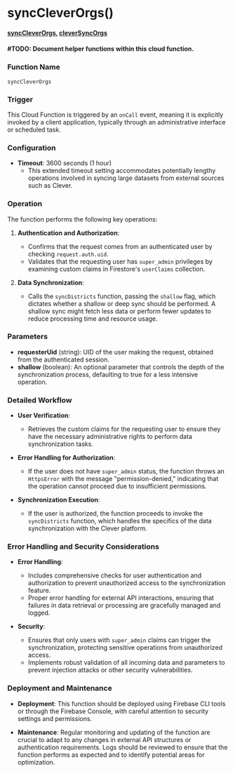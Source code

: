 # syncCleverOrgs()

#### [syncCleverOrgs](https://github.com/yeatmanlab/roar-firebase-functions/blob/e784650492722d24069aa9b0704d1873ea5dafee/gse-roar-admin/functions/src/index.ts#L76), [cleverSyncOrgs](https://github.com/yeatmanlab/roar-firebase-functions/blob/main/gse-roar-admin/functions/src/clever-sync-orgs.ts)

#### **#TODO: Document helper functions within this cloud function.**

### Function Name
`syncCleverOrgs`

### Trigger
This Cloud Function is triggered by an `onCall` event, meaning it is explicitly invoked by a client application, typically through an administrative interface or scheduled task.

### Configuration
- **Timeout**: 3600 seconds (1 hour)
  - This extended timeout setting accommodates potentially lengthy operations involved in syncing large datasets from external sources such as Clever.

### Operation
The function performs the following key operations:

1. **Authentication and Authorization**:
   - Confirms that the request comes from an authenticated user by checking `request.auth.uid`.
   - Validates that the requesting user has `super_admin` privileges by examining custom claims in Firestore's `userClaims` collection.

2. **Data Synchronization**:
   - Calls the `syncDistricts` function, passing the `shallow` flag, which dictates whether a shallow or deep sync should be performed. A shallow sync might fetch less data or perform fewer updates to reduce processing time and resource usage.

### Parameters
- **requesterUid** (string): UID of the user making the request, obtained from the authenticated session.
- **shallow** (boolean): An optional parameter that controls the depth of the synchronization process, defaulting to true for a less intensive operation.

### Detailed Workflow

- **User Verification**:
  - Retrieves the custom claims for the requesting user to ensure they have the necessary administrative rights to perform data synchronization tasks.

- **Error Handling for Authorization**:
  - If the user does not have `super_admin` status, the function throws an `HttpsError` with the message "permission-denied," indicating that the operation cannot proceed due to insufficient permissions.

- **Synchronization Execution**:
  - If the user is authorized, the function proceeds to invoke the `syncDistricts` function, which handles the specifics of the data synchronization with the Clever platform.

### Error Handling and Security Considerations

- **Error Handling**:
  - Includes comprehensive checks for user authentication and authorization to prevent unauthorized access to the synchronization feature.
  - Proper error handling for external API interactions, ensuring that failures in data retrieval or processing are gracefully managed and logged.

- **Security**:
  - Ensures that only users with `super_admin` claims can trigger the synchronization, protecting sensitive operations from unauthorized access.
  - Implements robust validation of all incoming data and parameters to prevent injection attacks or other security vulnerabilities.

### Deployment and Maintenance

- **Deployment**: This function should be deployed using Firebase CLI tools or through the Firebase Console, with careful attention to security settings and permissions.
  
- **Maintenance**: Regular monitoring and updating of the function are crucial to adapt to any changes in external API structures or authentication requirements. Logs should be reviewed to ensure that the function performs as expected and to identify potential areas for optimization.
